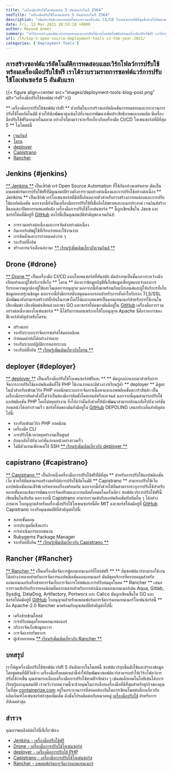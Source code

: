 ```yaml
---
title: "เครื่องมือปรับใช้โอเพ่นซอร์ส 5 อันดับแรกในปี 2564" 
seoTitle: "เครื่องมือปรับใช้โอเพ่นซอร์ส 5 อันดับแรกในปี 2564" 
description: "เพิ่มประสิทธิภาพการผลิตโดยการรวมเครื่องมือ CI/CD โอเพ่นซอร์สที่ดีที่สุดซึ่งช่วยให้ทีมสามารถสร้างซอฟต์แวร์การทดสอบและกระบวนการปรับใช้โดยอัตโนมัติ" 
date: Fri, 12 Mar 2021 18:53:10 +0000
author: Masood Anwer
summary: "ทำให้การสร้างซอฟต์แวร์การทดสอบและการปรับใช้งานโดยอัตโนมัติพร้อมเครื่องมือปรับใช้ฟรี เราได้รวบรวมรายการซอฟต์แวร์การปรับใช้โอเพ่นซอร์ส 5 อันดับแรก" 
url: /th/top-5-open-source-deployment-tools-in-the-year-2021/
categories: ['Deployment Tools']
---
```


## การสร้างซอฟต์แวร์อัตโนมัติการทดสอบและเวิร์กโฟลว์การปรับใช้พร้อมเครื่องมือปรับใช้ฟรี เราได้รวบรวมรายการซอฟต์แวร์การปรับใช้โอเพ่นซอร์ส 5 อันดับแรก

{{< figure align=center src="images/deployment-tools-blog-post.png" alt="เครื่องมือปรับใช้ซอฟต์แวร์ฟรี">}}

** เครื่องมือการปรับใช้ซอฟต์แวร์ฟรี ** ช่วยทีมในการสร้างแอปพลิเคชันการทดสอบและกระบวนการปรับใช้โดยอัตโนมัติ ช่วยให้นักพัฒนามุ่งเน้นไปที่งานการพัฒนาเพิ่มประสิทธิภาพและผลผลิต มีเครื่องมือปรับใช้ฟรีมากมายในตลาด อย่างไรก็ตามเราจะหารือเกี่ยวกับเครื่องมือ CI/CD โอเพนซอร์สที่ดีที่สุด 5 ** ในโพสต์นี้
  * [เจนกินส์][1]
  * [โดรน][2]
  * [deployer][3]
  * [Capistrano][4]
  * [Rancher][5]

## Jenkins {#jenkins}
[** Jenkins **][6] เป็นเซิร์ฟเวอร์ Open Source Automation ที่ใช้กันอย่างแพร่หลาย มันเป็นแพลตฟอร์มการปรับใช้ฟรีที่มีคุณสมบัติรวมถึงการรวมอย่างต่อเนื่องและการปรับใช้อย่างต่อเนื่อง ** Jenkins ** เป็นเซิร์ฟเวอร์โอเพ่นซอร์สที่มีปลั๊กอินหลายตัวสำหรับการสร้างการทดสอบและการปรับใช้แอปพลิเคชัน นอกจากนี้ยังเป็นเครื่องมือการปรับใช้ที่เชื่อถือได้ขยายและอเนกประสงค์ เจนกินส์สร้างขึ้นบนสถาปัตยกรรมสแลฟหลัก เครื่องมือการปรับใช้โอเพ่นซอร์ส ** นี้ถูกเขียนขึ้นใน Java และซอร์สโค้ดที่มีอยู่ที่ [GitHub][7]
ต่อไปนี้เป็นคุณสมบัติสำคัญของเจนกินส์:
  * การรวมอย่างต่อเนื่องและการจัดส่งอย่างต่อเนื่อง
  * อินเทอร์เฟซผู้ใช้ที่เรียบง่ายและใช้งานง่าย
  * การติดตั้งและการกำหนดค่าง่าย ๆ
  * รองรับปลั๊กอิน
  * สร้างการแจ้งเตือนสถานะ
[** เรียนรู้เพิ่มเติมเกี่ยวกับเจนกินส์ **][8]

## Drone {#drone}
[** Drone **][9] เป็นเครื่องมือ CI/CD แบบโอเพนซอร์สที่ทันสมัย มันทำงานเป็นชั้นกลางระหว่างนักเทียบท่าและผู้ให้บริการที่เก็บ ** โดรน ** ต้องการข้อมูลบัญชีที่เก็บข้อมูลเพื่อบูตแบบจำลองการรับรองความถูกต้องผู้ใช้และโมเดลการอนุญาต นอกจากนี้ยังมาพร้อมกับแบ็กเอนด์และผู้ให้บริการที่เก็บข้อมูลหลายฐานข้อมูล นอกจากนี้ยังมีการสนับสนุนนอกกรอบสำหรับการตั้งค่าใบรับรอง TLS/SSL นักพัฒนายังสามารถสร้างปลั๊กอินในภาษาใดก็ได้และเผยแพร่เป็นคอนเทนเนอร์สำหรับการใช้งานในเสียงพึมพำ เสียงพึมพำเขียนด้วยภาษา GO และซอร์สโค้ดของมันมีอยู่ใน [GitHub][10] เครื่องมือการรวมอย่างต่อเนื่องของโอเพ่นซอร์ส ** นี้ได้รับการเผยแพร่ภายใต้ใบอนุญาต Apache
นี่คือรายการของฟีเจอร์สำคัญสำหรับโดรน:
  * สร้างแยก
  * รองรับระบบการจัดการซอร์สโค้ดยอดนิยม
  * กำหนดค่าท่อได้อย่างง่ายดาย
  * รองรับระบบปฏิบัติการหลายระบบ
  * รองรับปลั๊กอิน
[** เรียนรู้เพิ่มเติมเกี่ยวกับโดรน **][11]

## deployer {#deployer}
[** deployer **][12] เป็นเครื่องมือปรับใช้โอเพนซอร์สฟรีและ ** ** มันถูกออกแบบมาสำหรับการจัดการการปรับใช้แอปพลิเคชันที่ใช้ PHP ใช้งานง่ายและมีช่วงการเรียนรู้ต่ำ ** deployer ** มีสูตรในตัวสำหรับเฟรมเวิร์ก PHP ยอดนิยมระบบการจัดการเนื้อหาและแอพพลิเคชั่นตะกร้าสินค้า เป็นเครื่องมือบรรทัดคำสั่งที่ไม่จำเป็นต้องมีการติดตั้งไคลเอนต์หรือเอเจนต์ นอกจากนี้คุณสามารถปรับใช้แอปพลิเคชัน PHP โดยไม่หยุดทำงาน ยิ่งไปกว่านั้นยังช่วยให้นักพัฒนาสามารถย้อนกลับไปยังเวอร์ชันก่อนหน้าได้อย่างรวดเร็ว ซอร์สโค้ดของมันยังมีอยู่ใน [GitHub][13]
DEPOLING เสนอประเด็นสำคัญต่อไปนี้:
  * รองรับเฟรมเวิร์ก PHP ยอดนิยม
  * เครื่องมือ CLI
  * การปรับใช้เวลาหยุดทำงานเป็นศูนย์
  * ย้อนกลับไปยังเวอร์ชันก่อนหน้าอย่างรวดเร็ว
  * ไม่มีตัวแทนเพียงแค่ใช้ SSH
[** เรียนรู้เพิ่มเติมเกี่ยวกับ deployer **][14]

## capistrano {#capistrano}
[** Capistrano **][15] เป็นอีกหนึ่งเครื่องมือการปรับใช้ฟรีที่ดีที่สุด ** สำหรับการปรับใช้แอปพลิเคชันเว็บ ช่วยให้ทีมสามารถสร้างสคริปต์การปรับใช้อัตโนมัติ ** Capistrano ** สามารถปรับใช้เว็บแอปพลิเคชันบนเซิร์ฟเวอร์หลายเครื่องพร้อมกัน นอกจากนี้ยังช่วยให้ทีมสามารถระบุการปรับใช้สำหรับหลายขั้นตอนเช่นการพัฒนาการจัดเตรียมและการผลิตทั้งหมดในครั้งเดียว ซอฟต์แวร์การปรับใช้ฟรีนี้เขียนขึ้นในทับทิม นอกจากนี้ Capistrano สามารถรวมเข้ากับแอปพลิเคชันทับทิมอื่น ๆ ได้อย่างง่ายดาย ใบอนุญาตสำหรับเครื่องมือปรับใช้โอเพนซอร์สนี้คือ MIT และซอร์สโค้ดมีอยู่ที่ [GitHub][16]
Capistrano รองรับคุณสมบัติที่สำคัญต่อไปนี้:
  * หลายขั้นตอน
  * การประชุมที่แข็งแกร่ง
  * การดำเนินการแบบขนาน
  * Rubygems Package Manager
  * รองรับปลั๊กอิน
[** เรียนรู้เพิ่มเติมเกี่ยวกับ Capistrano **][17]

## Rancher {#Rancher}
[** Rancher **][18] เป็นเครื่องมือจัดการตู้คอนเทนเนอร์ที่โฮสต์ฟรี ** ** ทีมซอฟต์แวร์สามารถใช้งานได้อย่างง่ายดายสำหรับการจัดการแอปพลิเคชันคอนเทนเนอร์ มันมีชุดบริการที่ครอบคลุมสำหรับคอนเทนเนอร์เครือข่ายการจัดเก็บการจัดการโฮสต์และการปรับสมดุลโหลด ** Rancher ** เสนอการรวมเข้ากับบริการยอดนิยมที่หลากหลายสำหรับการดำเนินงานคอนเทนเนอร์เช่น Aqua, Gitlab, Sysdig, DataDog, Artifactory, Portworx และ Calico มันถูกเขียนขึ้นใน GO และซอร์สโค้ดมีอยู่ที่ [GitHub][19] ใบอนุญาตสำหรับแพลตฟอร์มการจัดการคอนเทนเนอร์โอเพ่นซอร์สนี้ ** คือ Apache-2.0
Rancher มาพร้อมกับคุณสมบัติสำคัญต่อไปนี้:
  * เครือข่ายข้ามโฮสต์
  * การปรับสมดุลโหลดคอนเทนเนอร์
  * บริการจัดเก็บข้อมูลถาวร
  * การจัดการทรัพยากร
  * ผู้เช่าหลายคน
[** เรียนรู้เพิ่มเติมเกี่ยวกับ Rancher **][20]

## บทสรุป
เราได้ดูเครื่องมือปรับใช้ซอฟต์แวร์ฟรี 5 อันดับแรกในโพสต์นี้ ซอฟต์แวร์ทุกชิ้นมักใช้และสำรองข้อมูลโดยชุมชนที่มีชีวิตชีวา เครื่องมือทั้งหมดเหล่านี้ทำให้ทีมพัฒนาซอฟต์แวร์สามารถทำให้เวิร์กโฟลว์การปรับใช้ง่ายขึ้น คุณสามารถเลือกเครื่องมือการปรับใช้ตามปัจจัยต่าง ๆ เช่นสแต็กเทคโนโลยีเส้นโค้งการเรียนรู้และคุณสมบัติ เราหวังว่าบทความนี้จะช่วยคุณในการเลือกเครื่องมือที่ดีที่สุดสำหรับธุรกิจของคุณ
ในที่สุด [containerize.com][21] อยู่ในกระบวนการที่สอดคล้องกันในการเขียนโพสต์บล็อกเกี่ยวกับผลิตภัณฑ์โอเพ่นซอร์สล่าสุดเพิ่มเติม ดังนั้นโปรดติดต่อกับหมวดหมู่ [เครื่องมือปรับใช้][22] สำหรับการอัปเดตล่าสุด

## สำรวจ
คุณอาจพบลิงค์ต่อไปนี้ที่เกี่ยวข้อง:
  * [Jenkins - เครื่องมือปรับใช้ฟรี][6]
  * [Drone - เครื่องมือการปรับใช้โอเพ่นซอร์ส][9]
  * [deployer - เครื่องมือการปรับใช้ PHP][12]
  * [Capistrano - เครื่องมือการปรับใช้โอเพ่นซอร์ส][15]
  * [Rancher - แพลตฟอร์มการจัดการคอนเทนเนอร์][18]

  
[1]: #Jenkins
[2]: #Drone
[3]: #Deployer
[4]: #Capistrano
[5]: #Rancher
[6]: https://products.containerize.com/deployment-tools/jenkins
[7]: https://github.com/jenkinsci/jenkins
[8]: https://www.jenkins.io
[9]: https://products.containerize.com/deployment-tools/drone
[10]: https://github.com/drone/drone
[11]: https://www.drone.io
[12]: https://products.containerize.com/deployment-tools/deployer
[13]: https://github.com/deployphp/deployer
[14]: https://deployer.org
[15]: https://products.containerize.com/deployment-tools/capistrano
[16]: https://github.com/capistrano/capistrano
[17]: https://capistranorb.com
[18]: https://products.containerize.com/deployment-tools/rancher
[19]: https://github.com/rancher/rancher
[20]: https://rancher.com
[21]: https://containerize.com
[22]: https://blog.containerize.com/category/deployment-tools/
